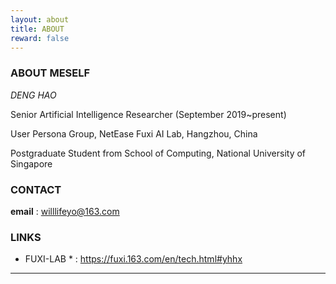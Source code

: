 ```yaml
---
layout: about
title: ABOUT
reward: false
---
```


### ABOUT MESELF

*DENG HAO*

Senior Artificial Intelligence Researcher (September 2019~present)

User Persona Group, NetEase Fuxi AI Lab, Hangzhou, China 

Postgraduate Student from School of Computing, National University of Singapore

### CONTACT

**email** : willlifeyo@163.com

### LINKS

* FUXI-LAB * : <https://fuxi.163.com/en/tech.html#yhhx>

---